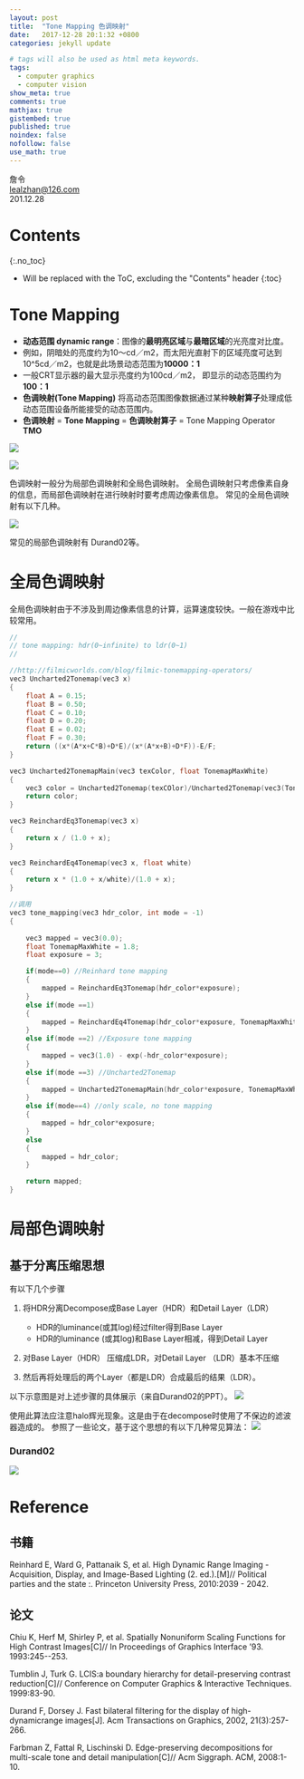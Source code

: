 ```yaml
---
layout: post
title:  "Tone Mapping 色调映射"
date:   2017-12-28 20:1:32 +0800
categories: jekyll update

# tags will also be used as html meta keywords.
tags:
  - computer graphics
  - computer vision
show_meta: true
comments: true
mathjax: true
gistembed: true
published: true
noindex: false
nofollow: false
use_math: true
---
```


詹令   
lealzhan@126.com    
201.12.28   

# Contents 
{:.no_toc}

* Will be replaced with the ToC, excluding the "Contents" header
{:toc}


# Tone Mapping


- **动态范围 dynamic range**：图像的**最明亮区域**与**最暗区域**的光亮度对比度。
- 例如，阴暗处的亮度约为10～cd／m2，而太阳光直射下的区域亮度可达到10^5cd／m2，也就是此场景动态范围为**10000：1** 
- 一般CRT显示器的最大显示亮度约为100cd／m2， 即显示的动态范围约为**100：1** 
- **色调映射(Tone Mapping)** 将高动态范围图像数据通过某种**映射算子**处理成低动态范围设备所能接受的动态范围内。
- **色调映射** = **Tone Mapping** = **色调映射算子** = Tone Mapping Operator  **TMO**

![](https://raw.githubusercontent.com/lealzhan/lealzhan.github.io/master/_pictures/2017-12-28-tone-mapping-0.png)


![](https://raw.githubusercontent.com/lealzhan/lealzhan.github.io/master/_pictures/2017-12-28-tone-mapping-1.png)


色调映射一般分为局部色调映射和全局色调映射。 全局色调映射只考虑像素自身的信息，而局部色调映射在进行映射时要考虑周边像素信息。
常见的全局色调映射有以下几种。

![](https://raw.githubusercontent.com/lealzhan/lealzhan.github.io/master/_pictures/2017-12-28-tone-mapping-5.png)

常见的局部色调映射有 Durand02等。

# 全局色调映射

全局色调映射由于不涉及到周边像素信息的计算，运算速度较快。一般在游戏中比较常用。


``` c
//
// tone mapping: hdr(0~infinite) to ldr(0~1)
//

//http://filmicworlds.com/blog/filmic-tonemapping-operators/
vec3 Uncharted2Tonemap(vec3 x)
{
	float A = 0.15;
	float B = 0.50;
	float C = 0.10;
	float D = 0.20;
	float E = 0.02;
	float F = 0.30;
    return ((x*(A*x+C*B)+D*E)/(x*(A*x+B)+D*F))-E/F;
}

vec3 Uncharted2TonemapMain(vec3 texColor, float TonemapMaxWhite)
{
	vec3 color = Uncharted2Tonemap(texCOlor)/Uncharted2Tonemap(vec3(TonemapMaxWhite));
	return color;
}

vec3 ReinchardEq3Tonemap(vec3 x)
{
	return x / (1.0 + x);
}

vec3 ReinchardEq4Tonemap(vec3 x, float white)
{
	return x * (1.0 + x/white)/(1.0 + x);
}
```
``` c
//调用
vec3 tone_mapping(vec3 hdr_color, int mode = -1)
{
	
	vec3 mapped = vec3(0.0);	
	float TonemapMaxWhite = 1.8;
	float exposure = 3;

	if(mode==0) //Reinhard tone mapping
	{
		mapped = ReinchardEq3Tonemap(hdr_color*exposure);
	}
	else if(mode ==1)
	{
		mapped = ReinchardEq4Tonemap(hdr_color*exposure, TonemapMaxWhite);
	}
	else if(mode ==2) //Exposure tone mapping
	{
		mapped = vec3(1.0) - exp(-hdr_color*exposure);
	}
	else if(mode ==3) //Uncharted2Tonemap
	{
		mapped = Uncharted2TonemapMain(hdr_color*exposure, TonemapMaxWhite);
	}
	else if(mode==4) //only scale, no tone mapping
	{
		mapped = hdr_color*exposure;
	}
	else
	{
		mapped = hdr_color;
	}

	return mapped;
}
```

# 局部色调映射


## 基于分离压缩思想

有以下几个步骤
1. 将HDR分离Decompose成Base Layer（HDR）和Detail Layer（LDR）
	- HDR的luminance(或其log)经过filter得到Base Layer
	- HDR的luminance (或其log)和Base Layer相减，得到Detail Layer

2. 对Base Layer（HDR） 压缩成LDR，对Detail Layer （LDR）基本不压缩
3. 然后再将处理后的两个Layer（都是LDR）合成最后的结果（LDR）。

以下示意图是对上述步骤的具体展示（来自Durand02的PPT）。
![](https://raw.githubusercontent.com/lealzhan/lealzhan.github.io/master/_pictures/2017-12-28-tone-mapping-3.png)

使用此算法应注意halo辉光现象。这是由于在decompose时使用了不保边的滤波器造成的。 参照了一些论文，基于这个思想的有以下几种常见算法：
![](https://raw.githubusercontent.com/lealzhan/lealzhan.github.io/master/_pictures/2017-12-28-tone-mapping-4.png)

### Durand02

![](https://raw.githubusercontent.com/lealzhan/lealzhan.github.io/master/_pictures/2017-12-28-tone-mapping-2.png)



# Reference

## 书籍
Reinhard E, Ward G, Pattanaik S, et al. High Dynamic Range Imaging - Acquisition, Display, and Image-Based Lighting (2. ed.).[M]// Political parties and the state :. Princeton University Press, 2010:2039 - 2042.

## 论文

Chiu K, Herf M, Shirley P, et al. Spatially Nonuniform Scaling Functions for
High Contrast Images[C]// In Proceedings of Graphics Interface ’93.
1993:245--253.

Tumblin J, Turk G. LCIS:a boundary hierarchy for detail-preserving contrast
reduction[C]// Conference on Computer Graphics & Interactive Techniques.
1999:83-90.

Durand F, Dorsey J. Fast bilateral filtering for the display of high-dynamicrange images[J]. Acm Transactions on Graphics, 2002, 21(3):257-266.

Farbman Z, Fattal R, Lischinski D. Edge-preserving decompositions for
multi-scale tone and detail manipulation[C]// Acm Siggraph. ACM, 2008:1-
10.

